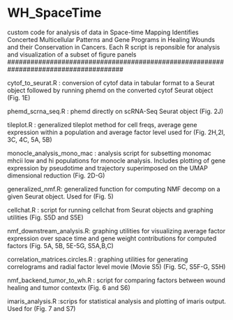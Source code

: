 # WH_SpaceTime
custom code for analysis of data in Space-time Mapping Identifies Concerted Multicellular Patterns and Gene Programs in Healing Wounds and their Conservation in Cancers.
Each R script is reponsible for analysis and visualization of a subset of figure panels
######################################################################################

cytof_to_seurat.R : conversion of cytof data in tabular format to a Seurat object followed by running phemd on the converted cytof Seurat object  (Fig. 1E)

phemd_scrna_seq.R : phemd directly on scRNA-Seq Seurat object (Fig. 2J)

tileplot.R : generalized tileplot method for cell freqs, average gene expression within a population and average factor level used for (Fig. 2H,2I, 3C, 4C, 5A, 5B)

monocle_analysis_mono_mac : analysis script for subsetting monomac mhcii low and hi populations for monocle analysis. Includes plotting of gene expression by pseudotime and trajectory superimposed on the UMAP dimensional reduction (Fig. 2D-G)

generalized_nmf.R: generalized function for computing NMF decomp on a given Seurat object. Used for (Fig. 5)

cellchat.R : script for running cellchat from Seurat objects and graphing utilities (Fig. S5D and S5E)

nmf_downstream_analysis.R: graphing utilities for visualizing average factor expression over space time and gene weight contributions for computed factors (Fig. 5A, 5B, 5E-5G, S5A,B,C)

correlation_matrices.circles.R : graphing utilities for generating correlograms and radial factor level movie (Movie S5) (Fig. 5C, S5F-G, S5H)

nmf_backend_tumor_to_wh.R : script for comparing factors between wound healing and tumor contextx (Fig. 6 and S6)

imaris_analysis.R :scrips for statistical analysis and plotting of imaris output. Used for (Fig. 7 and S7)
